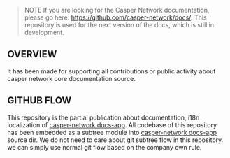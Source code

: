 > NOTE If you are looking for the Casper Network documentation, please go here: https://github.com/casper-network/docs/. This repository is used for the next version of the docs, which is still in development.

## OVERVIEW

It has been made for supporting all contributions or public activity about casper network core documentation source.

## GITHUB FLOW

This repository is the partial publication about documentation, i18n localization of [casper-network docs-app](https://github.com/casper-network/docs-app). All codebase of this repository has been embedded as a subtree module into [casper-network docs-app](https://github.com/casper-network/docs-app) source dir. We do not need to care about git subtree flow in this repository. we can simply use normal git flow based on the company own rule.
